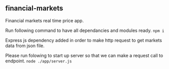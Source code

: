 ## financial-markets
Financial markets real time price app.

Run following command to have all dependancies and modules ready.
`npm i`


Express js dependency added in order to make http request to get markets data from json file.

Please run folowing to start up server so that we can make a request call to endpoint.
`node ./app/server.js`